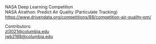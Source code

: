 NASA Deep Learning Competition  
NASA Airathon: Predict Air Quality (Particulate Tracking)  
https://www.drivendata.org/competitions/88/competition-air-quality-pm/  
  
Contributors:  
zl3021@columbia.edu  
jwb2168@columbia.edu  
